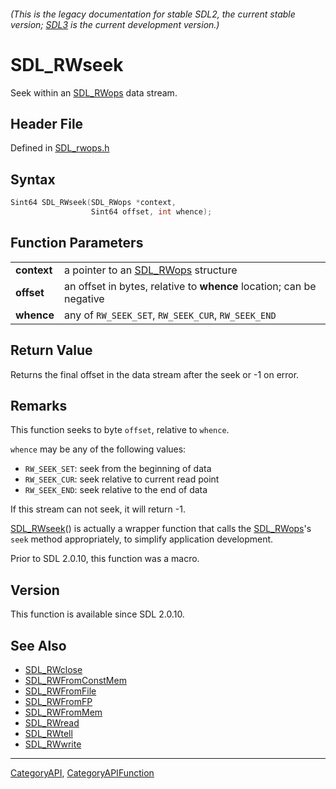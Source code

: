 ###### (This is the legacy documentation for stable SDL2, the current stable version; [SDL3](https://wiki.libsdl.org/SDL3/) is the current development version.)
# SDL_RWseek

Seek within an [SDL_RWops](SDL_RWops) data stream.

## Header File

Defined in [SDL_rwops.h](https://github.com/libsdl-org/SDL/blob/SDL2/include/SDL_rwops.h)

## Syntax

```c
Sint64 SDL_RWseek(SDL_RWops *context,
                  Sint64 offset, int whence);

```

## Function Parameters

|                 |                                                                      |
| --------------- | -------------------------------------------------------------------- |
| **context**     | a pointer to an [SDL_RWops](SDL_RWops) structure                     |
| **offset**      | an offset in bytes, relative to **whence** location; can be negative |
| **whence**      | any of `RW_SEEK_SET`, `RW_SEEK_CUR`, `RW_SEEK_END`                   |

## Return Value

Returns the final offset in the data stream after the seek or -1 on error.

## Remarks

This function seeks to byte `offset`, relative to `whence`.

`whence` may be any of the following values:

- `RW_SEEK_SET`: seek from the beginning of data
- `RW_SEEK_CUR`: seek relative to current read point
- `RW_SEEK_END`: seek relative to the end of data

If this stream can not seek, it will return -1.

[SDL_RWseek](SDL_RWseek)() is actually a wrapper function that calls the
[SDL_RWops](SDL_RWops)'s `seek` method appropriately, to simplify
application development.

Prior to SDL 2.0.10, this function was a macro.

## Version

This function is available since SDL 2.0.10.

## See Also

* [SDL_RWclose](SDL_RWclose)
* [SDL_RWFromConstMem](SDL_RWFromConstMem)
* [SDL_RWFromFile](SDL_RWFromFile)
* [SDL_RWFromFP](SDL_RWFromFP)
* [SDL_RWFromMem](SDL_RWFromMem)
* [SDL_RWread](SDL_RWread)
* [SDL_RWtell](SDL_RWtell)
* [SDL_RWwrite](SDL_RWwrite)

----
[CategoryAPI](CategoryAPI), [CategoryAPIFunction](CategoryAPIFunction)

